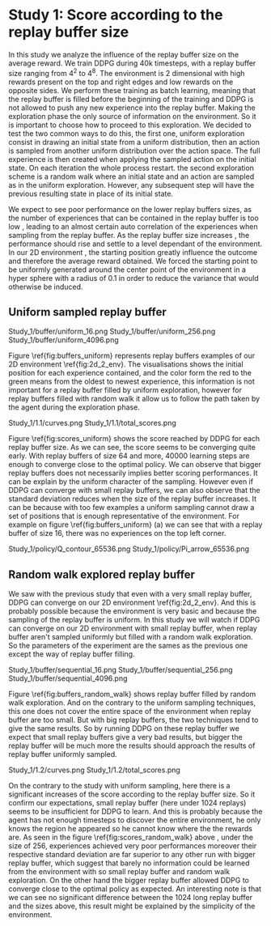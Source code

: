 # Study 1: Score according to the replay buffer size

In this study we analyze the influence of the replay buffer size on the average reward. We train DDPG during 40k timesteps, with a replay buffer size ranging from ${4}^{2}$ to ${4}^{8}$. The environment is 2 dimensional with high rewards present on the top and right edges and low rewards on the opposite sides. We perform these training as batch learning, meaning that the replay buffer is filled before the beginning of the training and DDPG is not allowed to push any new experience into the replay buffer. Making the exploration phase the only source of information on the environment. So it is important to choose how to proceed to this exploration. We decided to test the two common ways to do this, the first one, uniform exploration consist in drawing an initial state from a uniform distribution, then an action is sampled from another uniform distribution over the action space. The full experience is then created when applying the sampled action on the initial state. On each iteration the whole process restart. the second exploration scheme is a random walk where an initial state and an action are sampled as in the uniform exploration. However, any subsequent step will have the previous resulting state in place of its initial state.

We expect to see poor performance on the lower replay buffers sizes, as the number of experiences that can be contained in the replay buffer is too low , leading to an almost certain auto correlation of the experiences when sampling from the replay buffer. As the replay buffer size increases , the performance should rise and settle to a level dependant of the environment. In our 2D environment , the starting position greatly influence the outcome and therefore the average reward obtained. We forced the starting point to be uniformly generated around the center point of the environment in a hyper sphere with a radius of 0.1 in order to reduce the variance that would otherwise be induced.

## Uniform sampled replay buffer

Study_1/buffer/uniform_16.png
Study_1/buffer/uniform_256.png
Study_1/buffer/uniform_4096.png

Figure \ref{fig:buffers_uniform} represents replay buffers examples of our 2D environment \ref{fig:2d_2_env}. The visualisations shows the initial position for each experience contained, and the color form the red to the green means from the oldest to newest experience, this information is not important for a replay buffer filled by uniform exploration, however for replay buffers filled with random walk it allow us to follow the path taken by the agent during the exploration phase.

Study_1/1.1/curves.png
Study_1/1.1/total_scores.png

Figure \ref{fig:scores_uniform} shows the score reached by DDPG for each replay buffer size. As we can see, the score seems to be converging quite early. With replay buffers of size 64 and more, 40000 learning steps are enough to converge close to the optimal policy. We can observe that bigger replay buffers does not necessarily implies better scoring performances. It can be explain by the uniform character of the sampling. However even if DDPG can converge with small replay buffers, we can also observe that the standard deviation reduces when the size of the replay buffer increases. It can be because with too few examples a uniform sampling cannot draw a set of positions that is enough representative of the environment. For example on figure \ref{fig:buffers_uniform} (a) we can see that with a replay buffer of size 16, there was no experiences on the top left corner.

Study_1/policy/Q_contour_65536.png
Study_1/policy/Pi_arrow_65536.png

## Random walk explored replay buffer

We saw with the previous study that even with a very small replay buffer, DDPG can converge on our 2D environment \ref{fig:2d_2_env}. And this is probably possible because the environment is very basic and because the sampling of the replay buffer is uniform. In this study we will watch if DDPG can converge on our 2D environment with small replay buffer, when replay buffer aren't sampled uniformly but filled with a random walk exploration. So the parameters of the experiment are the sames as the previous one except the way of replay buffer filling.

Study_1/buffer/sequential_16.png
Study_1/buffer/sequential_256.png
Study_1/buffer/sequential_4096.png

Figure \ref{fig:buffers_random_walk} shows replay buffer filled by random walk exploration. And on the contrary to the uniform sampling techniques, this one does not cover the entire space of the environment when replay buffer are too small. But with big replay buffers, the two techniques tend to give the same results. So by running DDPG on these replay buffer we expect that small replay buffers give a very bad results, but bigger the replay buffer will be much more the results should approach the results of replay buffer uniformly sampled.

Study_1/1.2/curves.png
Study_1/1.2/total_scores.png

On the contrary to the study with uniform sampling, here there is a significant increases of the score according to the replay buffer size. So it confirm our expectations, small replay buffer (here under 1024 replays) seems to be insufficient for DDPG to learn. And this is probably because the agent has not enough timesteps to discover the entire environment, he only knows the region he appeared so he cannot know where the the rewards are. As seen in the figure \ref{fig:scores_random_walk} above , under the size of 256, experiences achieved very poor performances moreover their respective standard deviation are far superior to any other run with bigger replay buffer, which suggest that barely no information could be learned from the environment with so small replay buffer and random walk exploration. On the other hand the bigger replay buffer allowed DDPG to converge close to the optimal policy as expected. An interesting note is that we can see no significant difference between the 1024 long replay buffer and the sizes above, this result might be explained by the simplicity of the environment.
